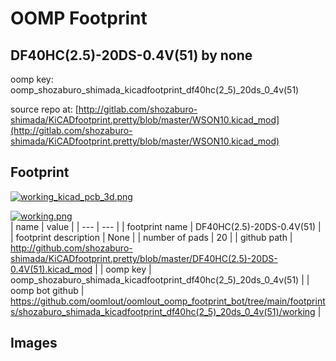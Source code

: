 # OOMP Footprint  
## DF40HC(2.5)-20DS-0.4V(51)  by none  
  
oomp key: oomp_shozaburo_shimada_kicadfootprint_df40hc(2_5)_20ds_0_4v(51)  
  
source repo at: [http://gitlab.com/shozaburo-shimada/KiCADfootprint.pretty/blob/master/WSON10.kicad_mod](http://gitlab.com/shozaburo-shimada/KiCADfootprint.pretty/blob/master/WSON10.kicad_mod)  
## Footprint  
  
[![working_kicad_pcb_3d.png](working_kicad_pcb_3d_600.png)](working_kicad_pcb_3d.png)  
  
[![working.png](working_600.png)](working.png)  
| name | value | 
| --- | --- | 
| footprint name | DF40HC(2.5)-20DS-0.4V(51) | 
| footprint description | None | 
| number of pads | 20 | 
| github path | http://github.com/shozaburo-shimada/KiCADfootprint.pretty/blob/master/DF40HC(2.5)-20DS-0.4V(51).kicad_mod | 
| oomp key | oomp_shozaburo_shimada_kicadfootprint_df40hc(2_5)_20ds_0_4v(51) | 
| oomp bot github | https://github.com/oomlout/oomlout_oomp_footprint_bot/tree/main/footprints/shozaburo_shimada_kicadfootprint_df40hc(2_5)_20ds_0_4v(51)/working | 
## Images  
